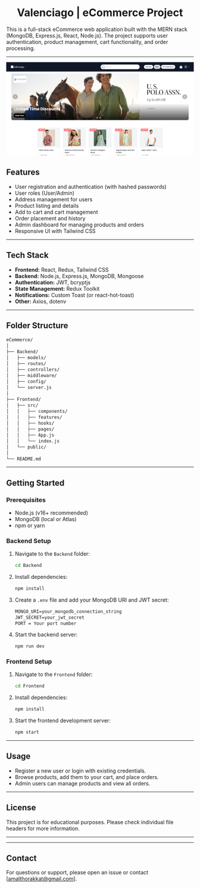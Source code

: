 <h1 align="center">
Valenciago | eCommerce Project
</h1>

This is a full-stack eCommerce web application built with the MERN stack (MongoDB, Express.js, React, Node.js). The project supports user authentication, product management, cart functionality, and order processing.

---

![Screenshot of my project](Frontent/src/assets/SCT/SCT.png)

## Features

- User registration and authentication (with hashed passwords)
- User roles (User/Admin)
- Address management for users
- Product listing and details
- Add to cart and cart management
- Order placement and history
- Admin dashboard for managing products and orders
- Responsive UI with Tailwind CSS

---

## Tech Stack

- **Frontend:** React, Redux, Tailwind CSS
- **Backend:** Node.js, Express.js, MongoDB, Mongoose
- **Authentication:** JWT, bcryptjs
- **State Management:** Redux Toolkit
- **Notifications:** Custom Toast (or react-hot-toast)
- **Other:** Axios, dotenv

---

## Folder Structure

```
eCommerce/
│
├── Backend/
│   ├── models/
│   ├── routes/
│   ├── controllers/
│   ├── middleware/
│   ├── config/
│   └── server.js
│
├── Frontend/
│   ├── src/
│   │   ├── components/
│   │   ├── features/
│   │   ├── hooks/
│   │   ├── pages/
│   │   ├── App.js
│   │   └── index.js
│   └── public/
│
└── README.md
```

---

## Getting Started

### Prerequisites

- Node.js (v16+ recommended)
- MongoDB (local or Atlas)
- npm or yarn

### Backend Setup

1. Navigate to the `Backend` folder:
    ```sh
    cd Backend
    ```
2. Install dependencies:
    ```sh
    npm install
    ```
3. Create a `.env` file and add your MongoDB URI and JWT secret:
    ```
    MONGO_URI=your_mongodb_connection_string
    JWT_SECRET=your_jwt_secret
    PORT = Your port number
    ```
4. Start the backend server:
    ```sh
    npm run dev
    ```

### Frontend Setup

1. Navigate to the `Frontend` folder:
    ```sh
    cd Frontend
    ```
2. Install dependencies:
    ```sh
    npm install
    ```
3. Start the frontend development server:
    ```sh
    npm start
    ```

---

## Usage

- Register a new user or login with existing credentials.
- Browse products, add them to your cart, and place orders.
- Admin users can manage products and view all orders.

---

## License

This project is for educational purposes. Please check individual file headers for more information.

---

---

## Contact

For questions or support, please open an issue or contact [amalthorakkat@gmail.com].
